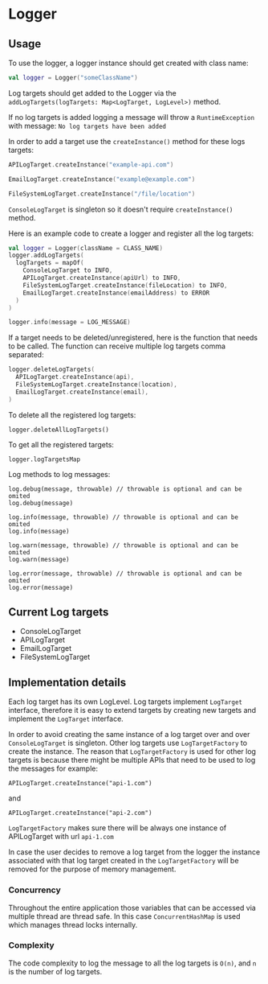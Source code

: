 # Logger
## Usage

To use the logger, a logger instance should get created with class name:

```kotlin
val logger = Logger("someClassName")
```

Log targets should get added to the Logger via the `addLogTargets(logTargets: Map<LogTarget, LogLevel>)` method.

If no log targets is added logging a message will throw a `RuntimeException` with message: `No log targets have been added`

In order to add a target use the `createInstance()` method for these logs targets:

```kotlin
APILogTarget.createInstance("example-api.com")

EmailLogTarget.createInstance("example@example.com")

FileSystemLogTarget.createInstance("/file/location")
```

`ConsoleLogTarget` is singleton so it doesn't require `createInstance()` method.

Here is an example code to create a logger and register all the log targets:

```kotlin
val logger = Logger(className = CLASS_NAME)
logger.addLogTargets(
  logTargets = mapOf(
    ConsoleLogTarget to INFO,
    APILogTarget.createInstance(apiUrl) to INFO,
    FileSystemLogTarget.createInstance(fileLocation) to INFO,
    EmailLogTarget.createInstance(emailAddress) to ERROR
  )
)

logger.info(message = LOG_MESSAGE)
```

If a target needs to be deleted/unregistered, here is the function that needs to be called. The function can receive multiple log targets comma separated:

```kotlin
logger.deleteLogTargets(
  APILogTarget.createInstance(api),
  FileSystemLogTarget.createInstance(location),
  EmailLogTarget.createInstance(email),
)
```

To delete all the registered log targets:
```
logger.deleteAllLogTargets()
```

To get all the registered targets:

```
logger.logTargetsMap
```

Log methods to log messages:
```
log.debug(message, throwable) // throwable is optional and can be omited
log.debug(message)

log.info(message, throwable) // throwable is optional and can be omited
log.info(message)

log.warn(message, throwable) // throwable is optional and can be omited
log.warn(message)

log.error(message, throwable) // throwable is optional and can be omited
log.error(message)
```

## Current Log targets

- ConsoleLogTarget
- APILogTarget
- EmailLogTarget
- FileSystemLogTarget

## Implementation details

Each log target has its own LogLevel. Log targets implement `LogTarget` interface, therefore it is easy to extend targets by creating new targets and implement the `LogTarget` interface.

In order to avoid creating the same instance of a log target over and over `ConsoleLogTarget` is singleton. Other log targets use `LogTargetFactory` to create the instance.
The reason that `LogTargetFactory` is used for other log targets is because there might be multiple APIs that need to be used to log the messages for example:
```
APILogTarget.createInstance("api-1.com")
```
and
```
APILogTarget.createInstance("api-2.com")
```
`LogTargetFactory` makes sure there will be always one instance of APILogTarget with url `api-1.com`

In case the user decides to remove a log target from the logger the instance associated with that log target created in the `LogTargetFactory` will be removed for the purpose of memory management.

### Concurrency

Throughout the entire application those variables that can be accessed via multiple thread are thread safe.
In this case `ConcurrentHashMap` is used which manages thread locks internally.

### Complexity

The code complexity to log the message to all the log targets is `O(n)`, and `n` is the number of log targets.

